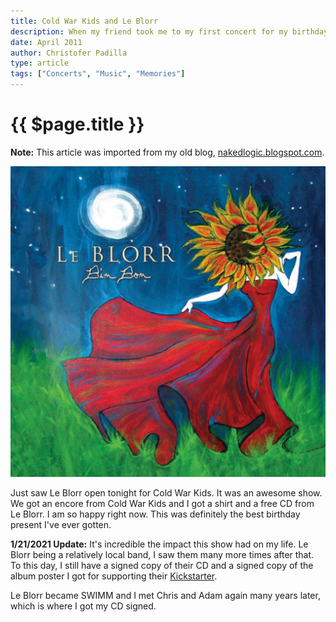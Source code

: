 ```yaml
---
title: Cold War Kids and Le Blorr
description: When my friend took me to my first concert for my birthday.
date: April 2011
author: Christofer Padilla
type: article
tags: ["Concerts", "Music", "Memories"]
---
```


# {{ $page.title }}

<div class="info"><b>Note:</b> This article was imported from my old blog, <a href="http://nakedlogic.blogspot.com/2011/04/cold-war-kids-and-le-blorr.html">nakedlogic.blogspot.com</a>.</div>

![Le Blorr](/images/leblorr.jpg)

Just saw Le Blorr open tonight for Cold War Kids. It was an awesome show. We got an encore from Cold War Kids and I got a shirt and a free CD from Le Blorr. I am so happy right now. This was definitely the best birthday present I've ever gotten.

<div class="info"><p><b>1/21/2021 Update:</b> It's incredible the impact this show had on my life. Le Blorr being a relatively local band, I saw them many more times after that. To this day, I still have a signed copy of their CD and a signed copy of the album poster I got for supporting their <a href="https://www.kickstarter.com/projects/868466773/save-le-blorr">Kickstarter</a>.</p>
<p>Le Blorr became SWIMM and I met Chris and Adam again many years later, which is where I got my CD signed.</p>
</div>

<TagLinks />

<Comments />
